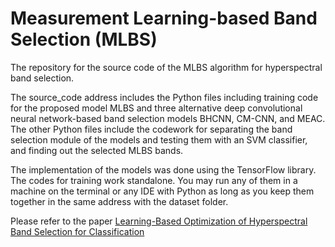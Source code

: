 # Measurement Learning-based Band Selection (MLBS)

The repository for the source code of the MLBS algorithm for hyperspectral band selection.

The source_code address includes the Python files including training code for the proposed model MLBS and three alternative deep convolutional neural network-based band selection models BHCNN, CM-CNN, and MEAC. The other Python files include the codework for separating the band selection module of the models and testing them with an SVM classifier, and finding out the selected MLBS bands.

The implementation of the models was done using the TensorFlow library. The codes for training work standalone. You may run any of them in a machine on the terminal or any IDE with Python as long as you keep them together in the same address with the dataset folder.

Please refer to the paper [Learning-Based Optimization of Hyperspectral Band Selection for Classification](https://www.mdpi.com/2072-4292/15/18/4460)
